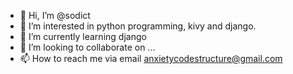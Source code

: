 - 👋 Hi, I’m @sodict
- 👀 I’m interested in python programming, kivy and django.
- 🌱 I’m currently learning django
- 💞️ I’m looking to collaborate on ...
- 📫 How to reach me via email anxietycodestructure@gmail.com

<!---
sodict/sodict is a ✨ special ✨ repository because its `README.md` (this file) appears on your GitHub profile.
You can click the Preview link to take a look at your changes.
--->

